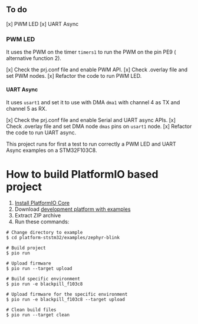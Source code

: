 ## To do

[x] PWM LED
[x] UART Async

### PWM LED

It uses the PWM on the timer `timers1` to run the PWM on the pin PE9 ( alternative function 2).

[x] Check the prj.conf file and enable PWM API.
[x] Check <BOARD>.overlay file and set PWM nodes.
[x] Refactor the code to run PWM LED.

#### UART Async

It uses `usart1` and set it to use with DMA `dma1` with channel 4 as TX and channel 5 as RX.

[x] Check the prj.conf file and enable Serial and UART async APIs.
[x] Check <BOARD>.overlay file and set DMA node `dmas` pins on `usart1` node.
[x] Refactor the code to run UART async.

This project runs for first a test to run correctly a PWM LED and UART Async examples on a STM32F103C8.

# How to build PlatformIO based project

1. [Install PlatformIO Core](https://docs.platformio.org/page/core.html)
2. Download [development platform with examples](https://github.com/platformio/platform-ststm32/archive/develop.zip)
3. Extract ZIP archive
4. Run these commands:

```shell
# Change directory to example
$ cd platform-ststm32/examples/zephyr-blink

# Build project
$ pio run

# Upload firmware
$ pio run --target upload

# Build specific environment
$ pio run -e blackpill_f103c8

# Upload firmware for the specific environment
$ pio run -e blackpill_f103c8 --target upload

# Clean build files
$ pio run --target clean
```
